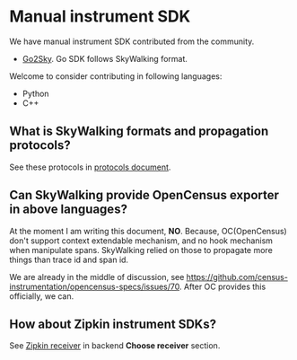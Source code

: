 # Manual instrument SDK
We have manual instrument SDK contributed from the community.
- [Go2Sky](https://github.com/SkyAPM/go2sky). Go SDK follows SkyWalking format.

Welcome to consider contributing in following languages:
- Python
- C++

## What is SkyWalking formats and propagation protocols?
See these protocols in [protocols document](../protocols/README.md).

## Can SkyWalking provide OpenCensus exporter in above languages?
At the moment I am writing this document, **NO**. Because, OC(OpenCensus) don't support context extendable 
mechanism, and no hook mechanism when manipulate spans. SkyWalking relied on those to propagate more things
than trace id and span id.

We are already in the middle of discussion, see https://github.com/census-instrumentation/opencensus-specs/issues/70.
After OC provides this officially, we can.

## How about Zipkin instrument SDKs?
See [Zipkin receiver](../setup/backend/backend-receivers.md) in backend **Choose receiver** section. 
